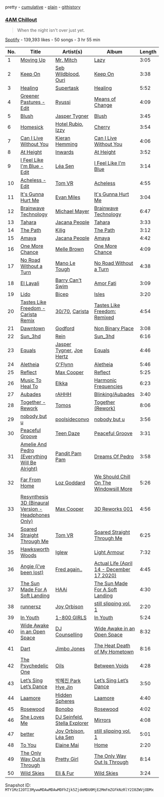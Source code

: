 pretty - [cumulative](/playlists/cumulative/37i9dQZF1DXdbizRAR17Ui.md) - [plain](/playlists/plain/37i9dQZF1DXdbizRAR17Ui) - [githistory](https://github.githistory.xyz/mackorone/spotify-playlist-archive/blob/main/playlists/plain/37i9dQZF1DXdbizRAR17Ui)

### [4AM Chillout](https://open.spotify.com/playlist/37i9dQZF1DXdbizRAR17Ui)

> When the night isn't over just yet.

[Spotify](https://open.spotify.com/user/spotify) - 139,393 likes - 50 songs - 3 hr 55 min

| No. | Title | Artist(s) | Album | Length |
|---|---|---|---|---|
| 1 | [Moving Up](https://open.spotify.com/track/4fVc3sWHB984OYDaPQotTa) | [Mr\. Mitch](https://open.spotify.com/artist/2XiGESIh2E2ockoVUG4NGv) | [Lazy](https://open.spotify.com/album/0zhSE1Ph8iR7K2O0ne8NDh) | 3:05 |
| 2 | [Keep On](https://open.spotify.com/track/5Zm8huZ4tzDm7eLKFScrE8) | [Seb Wildblood](https://open.spotify.com/artist/51Rlwvwkj8L3zakIRr6dUV), [Ouri](https://open.spotify.com/artist/41gxyJbzbAaChEyrZ9j3rv) | [Keep On](https://open.spotify.com/album/1H43fXF8GpLEXaWk2raqxO) | 3:38 |
| 3 | [Healing](https://open.spotify.com/track/6bZMUM8GNyStCJXC0oKG82) | [Supertask](https://open.spotify.com/artist/47qa2xx9Xlw1oGkKbMq8Zt) | [Healing](https://open.spotify.com/album/0iYr0aznVggjfSCEeEODks) | 5:52 |
| 4 | [Greener Pastures \- Edit](https://open.spotify.com/track/6KxbDZguKzMLGeBKWcwSJG) | [Ryussi](https://open.spotify.com/artist/4mElECsrfYnJwUaQa8IZwn) | [Means of Change](https://open.spotify.com/album/0dSN3deh7EhSwYxawB9h3f) | 4:09 |
| 5 | [Blush](https://open.spotify.com/track/2Dnh5y1kaUPymUifmimhD7) | [Jasper Tygner](https://open.spotify.com/artist/2D7akgJBXcsp8Y2FKdPJCh) | [Blush](https://open.spotify.com/album/4QWYTWnk5Cb1a7zUXQLGts) | 3:45 |
| 6 | [Homesick](https://open.spotify.com/track/4CFqL2BS4R4FZka8cibIMc) | [Hotel Rubio](https://open.spotify.com/artist/56VvsBH2eb84Qf4e4MDBX7), [Izzy](https://open.spotify.com/artist/7ltHfFCUf9RjFzDuYOz118) | [Cherry](https://open.spotify.com/album/2n0aZMksvAjApZZzeH52l9) | 3:54 |
| 7 | [Can I Live Without You](https://open.spotify.com/track/7DsZ5jw3auxDWvcyK0UrM7) | [Kieran Hemming](https://open.spotify.com/artist/0y7PZphnEbZAG2JHlPR4Pi) | [Can I Live Without You](https://open.spotify.com/album/2yLSRUw3TVVBjEztfikWJh) | 4:06 |
| 8 | [At Height](https://open.spotify.com/track/4RbsOv27i9dR7YaePhDE8Q) | [Inwards](https://open.spotify.com/artist/542nHHjo4wRmP3AbeJWkse) | [At Height](https://open.spotify.com/album/0gAtGZmbAB1F83eSNpiOCM) | 3:52 |
| 9 | [I Feel Like I'm Blue \- Edit](https://open.spotify.com/track/7jMpP2aHKabhgPh3hYlufw) | [Léa Sen](https://open.spotify.com/artist/6B03CBbFJ9aw9CjlxYP0UX) | [I Feel Like I'm Blue](https://open.spotify.com/album/0r6tkHiSV4jH8EgjbJFZzA) | 3:14 |
| 10 | [Acheless \- Edit](https://open.spotify.com/track/3uSS4gKyOg9m8V2Ds2ZKTr) | [Tom VR](https://open.spotify.com/artist/36tUphbhaRrmHNS6reORr5) | [Acheless](https://open.spotify.com/album/3TnRsvwBfgPM8uoE0Wg3FY) | 4:55 |
| 11 | [It's Gunna Hurt Me](https://open.spotify.com/track/7j66mn3uZxJ17CYipQ49cy) | [Evan Miles](https://open.spotify.com/artist/13cCyqArWrwa6aq9enBy8l) | [It's Gunna Hurt Me](https://open.spotify.com/album/6bov4AqIH3zkhQHrEhsu0Q) | 3:04 |
| 12 | [Brainwave Technology](https://open.spotify.com/track/0x1eIudX2mUXc28RujjNl5) | [Michael Mayer](https://open.spotify.com/artist/5R9d1YP5jtBw2IrQItGzQI) | [Brainwave Technology](https://open.spotify.com/album/3WoE6XpUmkqAuVnPqEFYNf) | 6:47 |
| 13 | [Tahara](https://open.spotify.com/track/4HDyneNRqT6teWLfG5CQ1x) | [Jacana People](https://open.spotify.com/artist/2f0w048dh1LH5QPDvwKECY) | [Tahara](https://open.spotify.com/album/7evkhN1L2LeQjCm1IaCNzS) | 3:33 |
| 14 | [The Path](https://open.spotify.com/track/0a6Gsxg9F2y28YaXb4mPY4) | [Kilig](https://open.spotify.com/artist/6bV9MqjsNFkMwryuBkWvXX) | [The Path](https://open.spotify.com/album/0ElCHdddUAPJfRmNe7eWyo) | 3:12 |
| 15 | [Amaya](https://open.spotify.com/track/7F4dTMrS9rmtUqaXR5zBdQ) | [Jacana People](https://open.spotify.com/artist/2f0w048dh1LH5QPDvwKECY) | [Amaya](https://open.spotify.com/album/0R78EHws9OL6UhtFqZ4joz) | 4:42 |
| 16 | [One More Chance](https://open.spotify.com/track/2fs9HGUstxf0r1nbUsX9pr) | [Melle Brown](https://open.spotify.com/artist/0sD8M4PoVLNDJ82fi6oG5e) | [One More Chance](https://open.spotify.com/album/0Br04dEwKsxbvjQnBKqKC5) | 4:09 |
| 17 | [No Road Without a Turn](https://open.spotify.com/track/62RG9MmOva4JHnk7g7m4Vq) | [Mano Le Tough](https://open.spotify.com/artist/04KmByEP6icXVY0PvJaMMp) | [No Road Without a Turn](https://open.spotify.com/album/1bZEtSss5uRX50JY9jv2HH) | 4:38 |
| 18 | [El Layali](https://open.spotify.com/track/51qw9DAEYn0RS23LtwZU84) | [Barry Can't Swim](https://open.spotify.com/artist/0vTVU0KH0CVzijsoKGsTPl) | [Amor Fati](https://open.spotify.com/album/67gwUv9SBJYgjhTnysFPU6) | 3:09 |
| 19 | [Lido](https://open.spotify.com/track/0HZtVLVL6oLU9WobKQxqGu) | [Bicep](https://open.spotify.com/artist/73A3bLnfnz5BoQjb4gNCga) | [Isles](https://open.spotify.com/album/0EdtTRCl3J22AnWrNpH1w9) | 3:20 |
| 20 | [Tastes Like Freedom \- Carista Remix](https://open.spotify.com/track/6g6KLTBmnhBgW77yjuybp3) | [30/70](https://open.spotify.com/artist/2hmDAP9qrP22L93Pbq7FWM), [Carista](https://open.spotify.com/artist/7HbRQEEsvAKurr1v8YjwzZ) | [Tastes Like Freedom: Remixed](https://open.spotify.com/album/3ptgEd1eqt661mb8uCunB1) | 4:54 |
| 21 | [Dawntown](https://open.spotify.com/track/1CaOMLZXTQxif7TVD9ieSd) | [Godford](https://open.spotify.com/artist/4pUwtnbS6FdBniLp410AOu) | [Non Binary Place](https://open.spotify.com/album/2ZH8IpoBY4rSq3QB6Oez9u) | 3:08 |
| 22 | [Sun\_3hd](https://open.spotify.com/track/3SZNh86XYkpDumjfWaV1b0) | [Rein](https://open.spotify.com/artist/5RUjaQZcU0IX0ayjFQrQQt) | [Sun\_3hd](https://open.spotify.com/album/1h9XUarVfrkzHUk350s4K1) | 6:16 |
| 23 | [Equals](https://open.spotify.com/track/5dHMA3NFsOyFKGJ7ML8hO1) | [Jasper Tygner](https://open.spotify.com/artist/2D7akgJBXcsp8Y2FKdPJCh), [Joe Hertz](https://open.spotify.com/artist/76QHVIjgqlkWB9LNGliman) | [Equals](https://open.spotify.com/album/3sfCMYCdFjoVMS4ocAyVIB) | 4:46 |
| 24 | [Aletheia](https://open.spotify.com/track/1SMLoRfenhQJjL4fbimctZ) | [O'Flynn](https://open.spotify.com/artist/7LTSTQkL7iK7zndjFQgHQo) | [Aletheia](https://open.spotify.com/album/0RVj8aaUuoTOZ7pyGjll6b) | 5:46 |
| 25 | [Reflect](https://open.spotify.com/track/7Cjwgp1aDa7gcbWKJDQAgC) | [Max Cooper](https://open.spotify.com/artist/0WSSKmoRbxqLf3MnXInQ2J) | [Reflect](https://open.spotify.com/album/5HX1I06K15jFjyYAkS445E) | 5:25 |
| 26 | [Music To Heal To](https://open.spotify.com/track/2KvkzuYVnHaGEYbY5gfF8R) | [Elkka](https://open.spotify.com/artist/5Ly0z60jjgsY4rkmjRFtPS) | [Harmonic Frequencies](https://open.spotify.com/album/0xk9jsZcE6LAl9jNEqBQz7) | 6:23 |
| 27 | [Aubades](https://open.spotify.com/track/0g0qLH5j3rPgmlkBik4E12) | [rAHHH](https://open.spotify.com/artist/1Y6WK1BxA34xgovJAKPYki) | [Blinking/Aubades](https://open.spotify.com/album/0EqUoT7hlOpNjUiEfabM7U) | 3:40 |
| 28 | [Together \- Rework](https://open.spotify.com/track/6PBGwNxMnoAxJWzHCeKniV) | [Tomos](https://open.spotify.com/artist/4Y1tn3YmnjLxDhLOKyxK1Y) | [Together \(Rework\)](https://open.spotify.com/album/57oAoUku9KguapyuQ3b2gJ) | 8:06 |
| 29 | [nobody but u](https://open.spotify.com/track/0Mq7DQeSqhxaw8l4H42Wfw) | [poolsideconvo](https://open.spotify.com/artist/2LSEjxlLwKF2YelaT0kiQJ) | [nobody but u](https://open.spotify.com/album/6bECVAhAp8eX6fsRjQLNpe) | 3:56 |
| 30 | [Peaceful Groove](https://open.spotify.com/track/5JP4iOnbCRu7zfYd95oG7V) | [Teen Daze](https://open.spotify.com/artist/2GE6MAdyGzeXpY9TwIYd3l) | [Peaceful Groove](https://open.spotify.com/album/4KNqp5ucheEGU8MgUD3Te0) | 3:31 |
| 31 | [Amelie And Pedro \(Everything Will Be Alright\)](https://open.spotify.com/track/4WfxLKDmEop0H8FBYriBeg) | [Pandit Pam Pam](https://open.spotify.com/artist/759jaawE6btqp3Wh9GM9S9) | [Dreams Of Pedro](https://open.spotify.com/album/5A5j24XB4qOiAV8WnIWSZV) | 3:58 |
| 32 | [Far From Home](https://open.spotify.com/track/4i3Y42G0Um2iDVKb7XBRT9) | [Loz Goddard](https://open.spotify.com/artist/21NJRdO9lCxZWCkA9NGE7j) | [We Should Chill On The Windowsill More](https://open.spotify.com/album/0j49Rsgfpn2Q7RBQpZDssK) | 5:26 |
| 33 | [Resynthesis 3D \(Binaural Version \- Headphones Only\)](https://open.spotify.com/track/1c7inucFjGndMO3QTsl0lg) | [Max Cooper](https://open.spotify.com/artist/0WSSKmoRbxqLf3MnXInQ2J) | [3D Reworks 001](https://open.spotify.com/album/15PC8OBWZycbckdl1VOYle) | 4:56 |
| 34 | [Soared Straight Through Me](https://open.spotify.com/track/25fJ3wk2D8UlmjgITbH6BT) | [Tom VR](https://open.spotify.com/artist/36tUphbhaRrmHNS6reORr5) | [Soared Straight Through Me](https://open.spotify.com/album/6lK03JWlIqUt5H3Zg4EQCu) | 6:25 |
| 35 | [Hawksworth Woods](https://open.spotify.com/track/0FNe7NgezZD4P0lkFcMrKQ) | [Iglew](https://open.spotify.com/artist/7losew6I5eFiELv8kHRk1x) | [Light Armour](https://open.spotify.com/album/7wggJ9vbSvQpGO517Gj4TG) | 7:32 |
| 36 | [Angie \(i’ve been lost\)](https://open.spotify.com/track/24CoUR3GwPXeWJzGizLzhR) | [Fred again..](https://open.spotify.com/artist/4oLeXFyACqeem2VImYeBFe) | [Actual Life \(April 14 \- December 17 2020\)](https://open.spotify.com/album/6o86bV7TAt5x4exc2qLDqC) | 4:45 |
| 37 | [The Sun Made For A Soft Landing](https://open.spotify.com/track/39vC0mokdXbWbdzzUymp3x) | [HAAi](https://open.spotify.com/artist/0pkLgeB9j465x1QB2kRoy4) | [The Sun Made For A Soft Landing](https://open.spotify.com/album/2ruYajRlSa2ODHn7mxxNRk) | 4:30 |
| 38 | [runnersz](https://open.spotify.com/track/33ZGlpwOQ5Wc2u6n8Lq3iZ) | [Joy Orbison](https://open.spotify.com/artist/0aIpJqqTLf683ojWREc5lg) | [still slipping vol\. 1](https://open.spotify.com/album/5atrOg1aO4d5KEcYo4UBIA) | 2:20 |
| 39 | [In Youth](https://open.spotify.com/track/7BuM7wiAeFCUUP0UoL92X5) | [1\-800 GIRLS](https://open.spotify.com/artist/67yGrC4QoCSD0g7YMcGIgJ) | [In Youth](https://open.spotify.com/album/2idBmIRuFo2mqjINOqh4DQ) | 5:24 |
| 40 | [Wide Awake in an Open Space](https://open.spotify.com/track/5dOBFiuMwJJ3ID1dvGm5f9) | [DJ Counselling](https://open.spotify.com/artist/4wtM4f9PYov4bMpCoG4Wac) | [Wide Awake in an Open Space](https://open.spotify.com/album/52oT7utNbzIvcH2rWDjMdE) | 8:32 |
| 41 | [Dart](https://open.spotify.com/track/7x0Y7Ne5O0W2eqWPFqbSWt) | [Jimbo Jones](https://open.spotify.com/artist/22Y6Kb1gjWN1Ka6gU2yNQJ) | [The Heat Death of My Hometown](https://open.spotify.com/album/6HQxXu3eeZGOwt4ysgIhdQ) | 8:16 |
| 42 | [The Psychedelic One](https://open.spotify.com/track/4R9SrmMdJK2kQCWuZjzOsg) | [Oils](https://open.spotify.com/artist/3Q2M9TPSdCOUOw0IStqvdI) | [Between Voids](https://open.spotify.com/album/0ledrPUfebeLTGu1Lr4DQE) | 4:28 |
| 43 | [Let’s Sing Let’s Dance](https://open.spotify.com/track/43e9tSxVoL8LEWd5oLkR1S) | [박혜진 Park Hye Jin](https://open.spotify.com/artist/6niigcazB2JPcpasZfZvq1) | [Let’s Sing Let’s Dance](https://open.spotify.com/album/2v3RfmAE1IyyUDjsKyGreG) | 3:50 |
| 44 | [Laamore](https://open.spotify.com/track/7FcmCUd5fbtw2zpRBQwIBb) | [Hidden Spheres](https://open.spotify.com/artist/2ffi5jpoJUZy24fTeNsFMa) | [Laamore](https://open.spotify.com/album/6hS7OvK64BDDcg4AiGHODg) | 4:40 |
| 45 | [Rosewood](https://open.spotify.com/track/3MOhipHFUkGpS0rV7cKrJO) | [Bonobo](https://open.spotify.com/artist/0cmWgDlu9CwTgxPhf403hb) | [Rosewood](https://open.spotify.com/album/0jjMHsOQJzzRi3JpxiS5xj) | 4:02 |
| 46 | [She Loves Me](https://open.spotify.com/track/2eiXRfxpCBSr4zz2qArd1z) | [DJ Seinfeld](https://open.spotify.com/artist/37YzpfBeFju8QRZ3g0Ha1Q), [Stella Explorer](https://open.spotify.com/artist/4dPeWqBSnhunEI2okArvwD) | [Mirrors](https://open.spotify.com/album/7FvnTARvgjUyWnUT0flUN7) | 4:08 |
| 47 | [better](https://open.spotify.com/track/7oNOKWpTqTnTJeyLwkwWqN) | [Joy Orbison](https://open.spotify.com/artist/0aIpJqqTLf683ojWREc5lg), [Léa Sen](https://open.spotify.com/artist/6B03CBbFJ9aw9CjlxYP0UX) | [still slipping vol\. 1](https://open.spotify.com/album/5atrOg1aO4d5KEcYo4UBIA) | 5:01 |
| 48 | [To You](https://open.spotify.com/track/7CHQehYkdKKLQD9oqtvgfi) | [Elaine Mai](https://open.spotify.com/artist/0wRHsCARScopB5WmbQzMcy) | [Home](https://open.spotify.com/album/3PxjuDDfOWcW3oQITgX1Ru) | 2:20 |
| 49 | [The Only Way Out Is Through](https://open.spotify.com/track/35bAjRIbS6LGuxCR9aP92T) | [Pretty Girl](https://open.spotify.com/artist/6KkltYAOOGsCaW7dO9jF98) | [The Only Way Out Is Through](https://open.spotify.com/album/7xHkCvvUUAN7vDz9CrtJb5) | 8:14 |
| 50 | [Wild Skies](https://open.spotify.com/track/62bxIf35DGi5hAEJMcBAGJ) | [Eli & Fur](https://open.spotify.com/artist/5CkVLGKUJkIc1pmSk10QP4) | [Wild Skies](https://open.spotify.com/album/2I3UDjuD3c8Vjq0d0YYimm) | 3:24 |

Snapshot ID: `MTY1MzI2OTI3MywwMDAwMDAwMDFhZjk5ZjdmMDU0MjE2MmFmZGFkNzRlY2I0ZWVjODMx`
